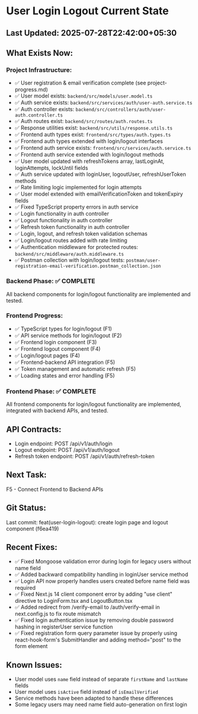 # User Login Logout Current State

## Last Updated: 2025-07-28T22:42:00+05:30

## What Exists Now:
<!-- AI updates this after each task -->

### Project Infrastructure:
- ✅ User registration & email verification complete (see project-progress.md)
- ✅ User model exists: `backend/src/models/user.model.ts`
- ✅ Auth service exists: `backend/src/services/auth/user-auth.service.ts` 
- ✅ Auth controller exists: `backend/src/controllers/auth/user-auth.controller.ts`
- ✅ Auth routes exist: `backend/src/routes/auth.routes.ts`
- ✅ Response utilities exist: `backend/src/utils/response.utils.ts`
- ✅ Frontend auth types exist: `frontend/src/types/auth.types.ts`
- ✅ Frontend auth types extended with login/logout interfaces
- ✅ Frontend auth service exists: `frontend/src/services/auth.service.ts`
- ✅ Frontend auth service extended with login/logout methods
- ✅ User model updated with refreshTokens array, lastLoginAt, loginAttempts, lockUntil fields
- ✅ Auth service updated with loginUser, logoutUser, refreshUserToken methods
- ✅ Rate limiting logic implemented for login attempts
- ✅ User model extended with emailVerificationToken and tokenExpiry fields
- ✅ Fixed TypeScript property errors in auth service
- ✅ Login functionality in auth controller
- ✅ Logout functionality in auth controller
- ✅ Refresh token functionality in auth controller
- ✅ Login, logout, and refresh token validation schemas
- ✅ Login/logout routes added with rate limiting
- ✅ Authentication middleware for protected routes: `backend/src/middleware/auth.middleware.ts`
- ✅ Postman collection with login/logout tests: `postman/user-registration-email-verification.postman_collection.json`

### Backend Phase: ✅ COMPLETE
All backend components for login/logout functionality are implemented and tested.

### Frontend Progress:
- ✅ TypeScript types for login/logout (F1)
- ✅ API service methods for login/logout (F2)
- ✅ Frontend login component (F3)
- ✅ Frontend logout component (F4)
- ✅ Login/logout pages (F4)
- ✅ Frontend-backend API integration (F5)
- ✅ Token management and automatic refresh (F5)
- ✅ Loading states and error handling (F5)

### Frontend Phase: ✅ COMPLETE
All frontend components for login/logout functionality are implemented, integrated with backend APIs, and tested.

## API Contracts:
- Login endpoint: POST /api/v1/auth/login
- Logout endpoint: POST /api/v1/auth/logout
- Refresh token endpoint: POST /api/v1/auth/refresh-token

## Next Task: 
F5 - Connect Frontend to Backend APIs

## Git Status:
Last commit: feat(user-login-logout): create login page and logout component (f6ea419)

## Recent Fixes:
- ✅ Fixed Mongoose validation error during login for legacy users without name field
- ✅ Added backward compatibility handling in loginUser service method
- ✅ Login API now properly handles users created before name field was required
- ✅ Fixed Next.js 14 client component error by adding "use client" directive to LoginForm.tsx and LogoutButton.tsx
- ✅ Added redirect from /verify-email to /auth/verify-email in next.config.js to fix route mismatch
- ✅ Fixed login authentication issue by removing double password hashing in registerUser service function
- ✅ Fixed registration form query parameter issue by properly using react-hook-form's SubmitHandler and adding method="post" to the form element

## Known Issues:
- User model uses `name` field instead of separate `firstName` and `lastName` fields
- User model uses `isActive` field instead of `isEmailVerified`
- Service methods have been adapted to handle these differences
- Some legacy users may need name field auto-generation on first login
